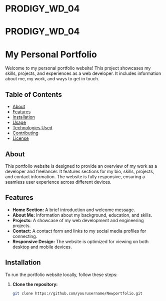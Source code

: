 # PRODIGY_WD_04
# PRODIGY_WD_04
# My Personal Portfolio

Welcome to my personal portfolio website! This project showcases my skills, projects, and experiences as a web developer. It includes information about me, my work, and ways to get in touch.

## Table of Contents
- [About](#about)
- [Features](#features)
- [Installation](#installation)
- [Usage](#usage)
- [Technologies Used](#technologies-used)
- [Contributing](#contributing)
- [License](#license)

## About

This portfolio website is designed to provide an overview of my work as a developer and freelancer. It features sections for my bio, skills, projects, and contact information. The website is fully responsive, ensuring a seamless user experience across different devices.

## Features

- **Home Section:** A brief introduction and welcome message.
- **About Me:** Information about my background, education, and skills.
- **Projects:** A showcase of my web development and engineering projects.
- **Contact:** A contact form and links to my social media profiles for connecting.
- **Responsive Design:** The website is optimized for viewing on both desktop and mobile devices.

## Installation

To run the portfolio website locally, follow these steps:

1. **Clone the repository:**
   ```bash
   git clone https://github.com/yourusername/Newportfolio.git
